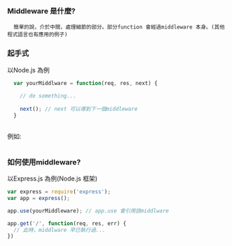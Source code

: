 ### Middleware 是什麼? 

```
  簡單的說，介於中間，處理細節的部分。部分function 會經過middleware 本身。(其他程式語言也有應用的例子)
```

### 起手式

以Node.js 為例

```js
  var yourMiddlware = function(req, res, next) {
  
    // do something...
    
    next(); // next 可以導到下一個middleware
  }
  
```

例如:

```js

```

### 如何使用middleware?

以Express.js 為例(Node.js 框架)

```js
var express = require('express');
var app = express();

app.use(yourMiddleware); // app.use 會引用該middlware

app.get('/', function(req, res, err) {
  // 此時，middlware 早已執行過...
})

```
